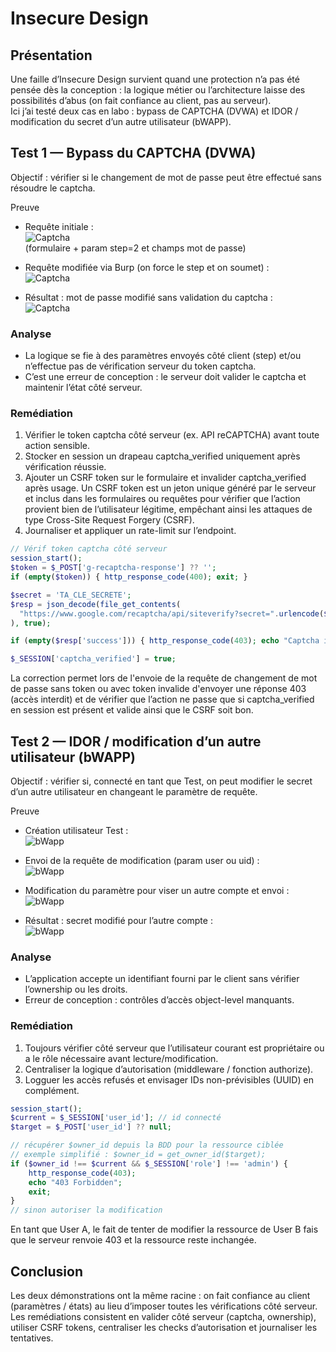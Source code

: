 # Insecure Design

## Présentation
Une faille d’Insecure Design survient quand une protection n’a pas été pensée dès la conception : la logique métier ou l’architecture laisse des possibilités d’abus (on fait confiance au client, pas au serveur).  
Ici j’ai testé deux cas en labo : bypass de CAPTCHA (DVWA) et IDOR / modification du secret d’un autre utilisateur (bWAPP).

## Test 1 — Bypass du CAPTCHA (DVWA)

Objectif : vérifier si le changement de mot de passe peut être effectué sans résoudre le captcha.

Preuve
- Requête initiale :  
  ![Captcha](Captcha1.png)  
  (formulaire + param step=2 et champs mot de passe)

- Requête modifiée via Burp (on force le step et on soumet) :  
  ![Captcha](Captcha2.png)

- Résultat : mot de passe modifié sans validation du captcha :  
  ![Captcha](Captcha3.png)

### Analyse
- La logique se fie à des paramètres envoyés côté client (step) et/ou n’effectue pas de vérification serveur du token captcha.
- C’est une erreur de conception : le serveur doit valider le captcha et maintenir l’état côté serveur.

### Remédiation
1. Vérifier le token captcha côté serveur (ex. API reCAPTCHA) avant toute action sensible.  
2. Stocker en session un drapeau captcha_verified uniquement après vérification réussie.  
3. Ajouter un CSRF token sur le formulaire et invalider captcha_verified après usage. Un CSRF token est un jeton unique généré par le serveur et inclus dans les formulaires ou requêtes pour vérifier que l’action provient bien de l’utilisateur légitime, empêchant ainsi les attaques de type Cross-Site Request Forgery (CSRF).
4. Journaliser et appliquer un rate-limit sur l’endpoint.

```php
// Vérif token captcha côté serveur
session_start();
$token = $_POST['g-recaptcha-response'] ?? '';
if (empty($token)) { http_response_code(400); exit; }

$secret = 'TA_CLE_SECRETE';
$resp = json_decode(file_get_contents(
  "https://www.google.com/recaptcha/api/siteverify?secret=".urlencode($secret)."&response=".urlencode($token)
), true);

if (empty($resp['success'])) { http_response_code(403); echo "Captcha invalide"; exit; }

$_SESSION['captcha_verified'] = true;
```

La correction permet lors de l'envoie de la requête de changement de mot de passe sans token ou avec token invalide d'envoyer une réponse 403 (accès interdit) et de vérifier que l’action ne passe que si captcha_verified en session est présent et valide ainsi que le CSRF soit bon.



## Test 2 — IDOR / modification d’un autre utilisateur (bWAPP)

Objectif : vérifier si, connecté en tant que Test, on peut modifier le secret d’un autre utilisateur en changeant le paramètre de requête.

Preuve
- Création utilisateur Test :  
  ![bWapp](bWapp1.png)

- Envoi de la requête de modification (param user ou uid) :  
  ![bWapp](bWapp2.png)

- Modification du paramètre pour viser un autre compte et envoi :  
  ![bWapp](bWapp3.png)

- Résultat : secret modifié pour l’autre compte :  
  ![bWapp](bWapp4.png)


### Analyse
- L’application accepte un identifiant fourni par le client sans vérifier l’ownership ou les droits.
- Erreur de conception : contrôles d’accès object-level manquants.

### Remédiation
1. Toujours vérifier côté serveur que l’utilisateur courant est propriétaire ou a le rôle nécessaire avant lecture/modification.  
2. Centraliser la logique d’autorisation (middleware / fonction authorize).  
3. Logguer les accès refusés et envisager IDs non-prévisibles (UUID) en complément.

```php
session_start();
$current = $_SESSION['user_id']; // id connecté
$target = $_POST['user_id'] ?? null;

// récupérer $owner_id depuis la BDD pour la ressource ciblée
// exemple simplifié : $owner_id = get_owner_id($target);
if ($owner_id !== $current && $_SESSION['role'] !== 'admin') {
    http_response_code(403);
    echo "403 Forbidden";
    exit;
}
// sinon autoriser la modification
```

En tant que User A, le fait de tenter de modifier la ressource de User B fais que le serveur renvoie 403 et la ressource reste inchangée.


## Conclusion
Les deux démonstrations ont la même racine : on fait confiance au client (paramètres / états) au lieu d’imposer toutes les vérifications côté serveur.  
Les remédiations consistent en valider côté serveur (captcha, ownership), utiliser CSRF tokens, centraliser les checks d’autorisation et journaliser les tentatives.


